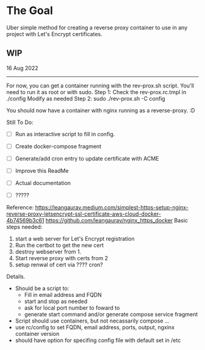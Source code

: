 # The Goal #
Uber simple method for creating a reverse proxy container to use in any project with Let's Encrypt certificates.

## WIP ##

16 Aug 2022
- - - - 
For now, you can get a container running with the rev-prox.sh script. You'll need to run it as root or with sudo. 
Step 1: Check the rev-prox.rc.tmpl in ./config Modify as needed
Step 2: sudo ./rev-prox.sh -C config 

You should now have a container with nginx running as a reverse-proxy. :D

Still To Do:

- [ ] Run as interactive script to fill in config.
- [ ] Create docker-compose fragment 
- [ ] Generate/add cron entry to update certificate with ACME
- [ ] Improve this ReadMe
- [ ] Actual documentation
- [ ] ?????


Reference:
  https://leangaurav.medium.com/simplest-https-setup-nginx-reverse-proxy-letsencrypt-ssl-certificate-aws-cloud-docker-4b74569b3c61
  https://github.com/leangaurav/nginx_https_docker
Basic steps needed:
1. start a web server for Let's Encrypt registration
2. Run the certbot to get the new cert
3. destroy webserver from 1. 
4. Start reverse proxy with certs from 2
5. setup renwal of cert via ???? cron? 

Details.
- Should be a script to:
  - Fill in email address and FQDN 
  - start and stop as needed
  - ask for local port number to foward to
  - generate start command and/or generate compose service fragment
- Script should use containers, but not necassarily compose ... 
- use rc/config to set FQDN, email address, ports, output, ngxinx container version
- should have option for specifing config file with default set in /etc




